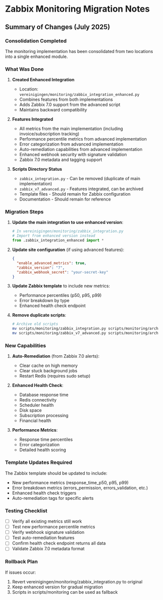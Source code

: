 # Zabbix Monitoring Migration Notes

## Summary of Changes (July 2025)

### Consolidation Completed
The monitoring implementation has been consolidated from two locations into a single enhanced module.

### What Was Done

1. **Created Enhanced Integration**
   - Location: `vereinigingen/monitoring/zabbix_integration_enhanced.py`
   - Combines features from both implementations
   - Adds Zabbix 7.0 support from the advanced script
   - Maintains backward compatibility

2. **Features Integrated**
   - All metrics from the main implementation (including invoice/subscription tracking)
   - Performance percentile metrics from advanced implementation
   - Error categorization from advanced implementation
   - Auto-remediation capabilities from advanced implementation
   - Enhanced webhook security with signature validation
   - Zabbix 7.0 metadata and tagging support

3. **Scripts Directory Status**
   - `zabbix_integration.py` - Can be removed (duplicate of main implementation)
   - `zabbix_v7_advanced.py` - Features integrated, can be archived
   - Template files - Should remain for Zabbix configuration
   - Documentation - Should remain for reference

### Migration Steps

1. **Update the main integration to use enhanced version**:
   ```python
   # In vereinigingen/monitoring/zabbix_integration.py
   # Import from enhanced version instead
   from .zabbix_integration_enhanced import *
   ```

2. **Update site configuration** (if using advanced features):
   ```json
   {
     "enable_advanced_metrics": true,
     "zabbix_version": "7",
     "zabbix_webhook_secret": "your-secret-key"
   }
   ```

3. **Update Zabbix template** to include new metrics:
   - Performance percentiles (p50, p95, p99)
   - Error breakdown by type
   - Enhanced health check endpoint

4. **Remove duplicate scripts**:
   ```bash
   # Archive old scripts
   mv scripts/monitoring/zabbix_integration.py scripts/monitoring/archived/
   mv scripts/monitoring/zabbix_v7_advanced.py scripts/monitoring/archived/
   ```

### New Capabilities

1. **Auto-Remediation** (from Zabbix 7.0 alerts):
   - Clear cache on high memory
   - Clear stuck background jobs
   - Restart Redis (requires sudo setup)

2. **Enhanced Health Check**:
   - Database response time
   - Redis connectivity
   - Scheduler health
   - Disk space
   - Subscription processing
   - Financial health

3. **Performance Metrics**:
   - Response time percentiles
   - Error categorization
   - Detailed health scoring

### Template Updates Required

The Zabbix template should be updated to include:
- New performance metrics (response_time_p50, p95, p99)
- Error breakdown metrics (errors_permission, errors_validation, etc.)
- Enhanced health check triggers
- Auto-remediation tags for specific alerts

### Testing Checklist

- [ ] Verify all existing metrics still work
- [ ] Test new performance percentile metrics
- [ ] Verify webhook signature validation
- [ ] Test auto-remediation features
- [ ] Confirm health check endpoint returns all data
- [ ] Validate Zabbix 7.0 metadata format

### Rollback Plan

If issues occur:
1. Revert vereinigingen/monitoring/zabbix_integration.py to original
2. Keep enhanced version for gradual migration
3. Scripts in scripts/monitoring can be used as fallback